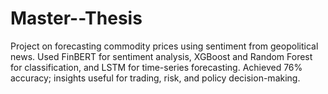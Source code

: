 # Master--Thesis
Project on forecasting commodity prices using sentiment from geopolitical news. Used FinBERT for sentiment analysis, XGBoost and Random Forest for classification, and LSTM for time-series forecasting. Achieved 76% accuracy; insights useful for trading, risk, and policy decision-making.
